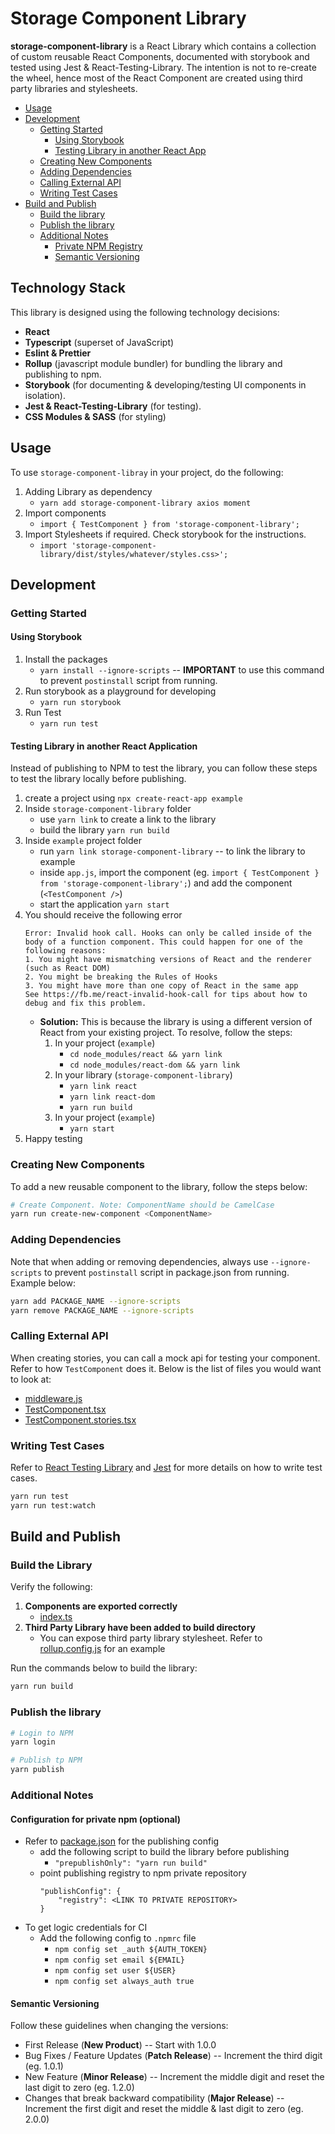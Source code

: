 # Storage Component Library

**storage-component-library** is a React Library which contains a collection of custom reusable React Components, documented 
with storybook and tested using Jest & React-Testing-Library. The intention is not to re-create the wheel, hence most of 
the React Component are created using third party libraries and stylesheets.

- [Usage](#usage)
- [Development](#development)
    - [Getting Started](#getting-started)
        - [Using Storybook](#using-storybook)
        - [Testing Library in another React App](#testing-library-in-another-react-application)
    - [Creating New Components](#creating-new-components)
    - [Adding Dependencies](#adding-dependencies)
    - [Calling External API](#calling-external-api)
    - [Writing Test Cases](#writing-test-cases)
- [Build and Publish](#build-and-publish)
    - [Build the library](#build-the-library)
    - [Publish the library](#publish-the-library)
    - [Additional Notes](#additional-notes)
        - [Private NPM Registry](#configuration-for-private-npm-optional)
        - [Semantic Versioning](#semantic-versioning)    

## Technology Stack

This library is designed using the following technology decisions:

- **React**
- **Typescript** (superset of JavaScript)
- **Eslint & Prettier**
- **Rollup** (javascript module bundler) for bundling the library and publishing to npm.
- **Storybook** (for documenting & developing/testing UI components in isolation).
- **Jest & React-Testing-Library** (for testing).
- **CSS Modules & SASS** (for styling)

## Usage

To use `storage-component-libray` in your project, do the following:

1. Adding Library as dependency
    - `yarn add storage-component-library axios moment`
2. Import components
    - `import { TestComponent } from 'storage-component-library';`
3. Import Stylesheets if required. Check storybook for the instructions.
    - `import 'storage-component-library/dist/styles/whatever/styles.css>';`

## Development

### Getting Started

#### Using Storybook

1. Install the packages
    - `yarn install --ignore-scripts` -- **IMPORTANT** to use this command to prevent `postinstall` script from running.
2. Run storybook as a playground for developing
    - `yarn run storybook`
3. Run Test
    - `yarn run test`  

#### Testing Library in another React Application

Instead of publishing to NPM to test the library, you can follow these steps to test the library locally before publishing.

1. create a project using `npx create-react-app example`
2. Inside `storage-component-library` folder
    - use `yarn link` to create a link to the library
    - build the library `yarn run build`
3. Inside `example` project folder
    - run `yarn link storage-component-library` -- to link the library to example
    - inside `app.js`, import the component (eg. `import { TestComponent } from 'storage-component-library';`) and add the component (`<TestComponent />`)
    - start the application `yarn start`
4. You should receive the following error 
    ```
    Error: Invalid hook call. Hooks can only be called inside of the body of a function component. This could happen for one of the following reasons:
    1. You might have mismatching versions of React and the renderer (such as React DOM)
    2. You might be breaking the Rules of Hooks
    3. You might have more than one copy of React in the same app
    See https://fb.me/react-invalid-hook-call for tips about how to debug and fix this problem.
    ```
    - **Solution:** This is because the library is using a different version of React from your existing project. To resolve, follow the steps:
        1. In your project (`example`)
            - `cd node_modules/react && yarn link`
            - `cd node_modules/react-dom && yarn link`
        2. In your library (`storage-component-library`)
            - `yarn link react`
            - `yarn link react-dom` 
            - `yarn run build`
        3. In your project (`example`)
            - `yarn start`
5. Happy testing

### Creating New Components

To add a new reusable component to the library, follow the steps below:

```bash
# Create Component. Note: ComponentName should be CamelCase
yarn run create-new-component <ComponentName>
```

### Adding Dependencies

Note that when adding or removing dependencies, always use `--ignore-scripts` to prevent `postinstall` script in package.json
from running. Example below:

```bash
yarn add PACKAGE_NAME --ignore-scripts
yarn remove PACKAGE_NAME --ignore-scripts
```

### Calling External API

When creating stories, you can call a mock api for testing your component. Refer to how `TestComponent` does it. Below is
the list of files you would want to look at:
- [middleware.js](.storybook/middleware.js)
- [TestComponent.tsx](src/components/TestComponent/TestComponent.tsx)
- [TestComponent.stories.tsx](src/components/TestComponent/TestComponent.stories.tsx)

### Writing Test Cases

Refer to [React Testing Library](https://testing-library.com/docs/react-testing-library/intro/) and [Jest](https://jestjs.io/)
for more details on how to write test cases. 

```bash
yarn run test
yarn run test:watch
```

## Build and Publish 

### Build the Library

Verify the following:
1. **Components are exported correctly**
    - [index.ts](src/index.ts)
2. **Third Party Library have been added to build directory**
    - You can expose third party library stylesheet. Refer to [rollup.config.js](rollup.config.js) for an example

Run the commands below to build the library:

```bash
yarn run build
```

### Publish the library

```bash
# Login to NPM
yarn login

# Publish tp NPM
yarn publish
```

### Additional Notes

#### Configuration for private npm (optional)

- Refer to [package.json](package.json) for the publishing config
    - add the following script to build the library before publishing
        - `"prepublishOnly": "yarn run build"`
    - point publishing registry to npm private repository
        ```
        "publishConfig": {
            "registry": <LINK TO PRIVATE REPOSITORY>
        }
        ```
- To get logic credentials for CI
    - Add the following config to `.npmrc` file
        - `npm config set _auth ${AUTH_TOKEN}`
        - `npm config set email ${EMAIL}`
        - `npm config set user ${USER}`
        - `npm config set always_auth true`
        
#### Semantic Versioning

Follow these guidelines when changing the versions:

- First Release (**New Product**) -- Start with 1.0.0
- Bug Fixes / Feature Updates (**Patch Release**) -- Increment the third digit (eg. 1.0.1)
- New Feature (**Minor Release**) -- Increment the middle digit and reset the last digit to zero (eg. 1.2.0)
- Changes that break backward compatibility (**Major Release**) -- Increment the first digit and reset the middle & last digit to zero (eg. 2.0.0)
